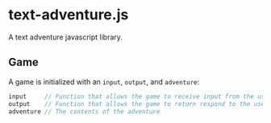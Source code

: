 # text-adventure.js
A text adventure javascript library.

## Game
A game is initialized with an `input`, `output`, and `adventure`:
```javascript
input     // Function that allows the game to receive input from the user
output    // Function that allows the game to return respond to the user
adventure // The contents of the adventure
```


